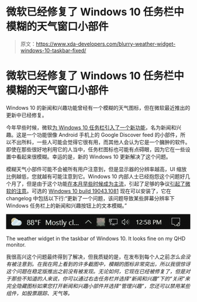 # 微软已经修复了 Windows 10 任务栏中模糊的天气窗口小部件

> 原文：<https://www.xda-developers.com/blurry-weather-widget-windows-10-taskbar-fixed/>

# 微软已经修复了 Windows 10 任务栏中模糊的天气窗口小部件

Windows 10 的新闻和兴趣功能曾经有一个模糊的天气图标，但在微软最近推出的更新中已经修复。

今年早些时候，微软[为 Windows 10 任务栏引入了一个新功能](https://www.xda-developers.com/microsoft-news-weather-feed-windows-10-taskbar/)，名为新闻和兴趣。这是一个功能很像 Android 手机上的 Google Discover feed 的小部件，所以不出所料，一些人可能会觉得它很有用，而其他人会认为它是一个臃肿的软件。即使在那些很好地利用它的人当中，任务栏图标也可能有点碍眼，因为它在一些设置中看起来很模糊。幸运的是，新的 Windows 10 更新解决了这个问题。

模糊天气小部件可能不会被所有用户注意到，但是显示器的分辨率越高，UI 缩放比例越低，您就越有可能注意到它。Windows 10 内部人士已经抱怨这个问题好几个月了，但是由于这个功能[在本月早些时候成为主流](https://www.xda-developers.com/microsoft-windows-10-build-19043-1052-changelog/)，引起了足够的争议[引起了微软的注意](https://www.xda-developers.com/microsoft-acknowledges-blurry-text-in-news-and-interests-in-windows-10/)。可选的 [Windows 10 build 19043.1081](https://www.xda-developers.com/microsoft-releases-windows-10-build-19043-1081-heres-whats-new/) 现在可以安装了，它在 changelog 中包括以下行:“更新了一个问题，该问题导致某些屏幕分辨率下 Windows 任务栏上的新闻和兴趣按钮上的文本模糊。”

 <picture>![The weather widget in the Windows 10 taskbar](img/3363dc0fd9d3bb4c285d064d2ddf42d7.png)</picture> 

The weather widget in the taskbar of Windows 10\. It looks fine on my QHD monitor.

我很高兴这个问题最终得到了解决，但我质疑的是，在发布到每个人之前*怎么会没有被注意到。在我在网上看到的许多截图中，模糊的图标非常突出，所以我很惊讶这个问题在稳定版推出之前没有被发现。无论如何，它现在已经被修复了，但是对于那些不知道的人来说，你可以通过右击任务栏并选择“新闻和兴趣”下的“关闭”来完全隐藏图标如果您打开新闻和兴趣小部件并选择“管理兴趣”，您还可以禁用某些组件，如股票跟踪、天气等。*